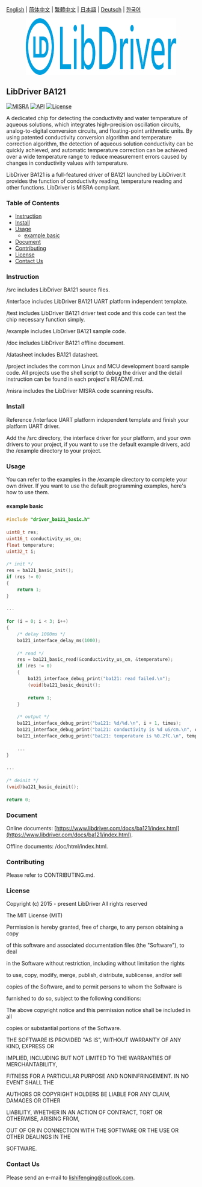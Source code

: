 [English](/README.md) | [ 简体中文](/README_zh-Hans.md) | [繁體中文](/README_zh-Hant.md) | [日本語](/README_ja.md) | [Deutsch](/README_de.md) | [한국어](/README_ko.md)

<div align=center>
<img src="/doc/image/logo.svg" width="400" height="150"/>
</div>

## LibDriver BA121

[![MISRA](https://img.shields.io/badge/misra-compliant-brightgreen.svg)](/misra/README.md) [![API](https://img.shields.io/badge/api-reference-blue.svg)](https://www.libdriver.com/docs/ba121/index.html) [![License](https://img.shields.io/badge/license-MIT-brightgreen.svg)](/LICENSE)

A dedicated chip for detecting the conductivity and water temperature of aqueous solutions, which integrates high-precision oscillation circuits, analog-to-digital conversion circuits, and floating-point arithmetic units. By using patented conductivity conversion algorithm and temperature correction algorithm, the detection of aqueous solution conductivity can be quickly achieved, and automatic temperature correction can be achieved over a wide temperature range to reduce measurement errors caused by changes in conductivity values with temperature.

LibDriver BA121 is a full-featured driver of BA121 launched by LibDriver.It provides the function of conductivity reading, temperature reading and other functions. LibDriver is MISRA compliant.

### Table of Contents

  - [Instruction](#Instruction)
  - [Install](#Install)
  - [Usage](#Usage)
    - [example basic](#example-basic)
  - [Document](#Document)
  - [Contributing](#Contributing)
  - [License](#License)
  - [Contact Us](#Contact-Us)

### Instruction

/src includes LibDriver BA121 source files.

/interface includes LibDriver BA121 UART platform independent template.

/test includes LibDriver BA121 driver test code and this code can test the chip necessary function simply.

/example includes LibDriver BA121 sample code.

/doc includes LibDriver BA121 offline document.

/datasheet includes BA121 datasheet.

/project includes the common Linux and MCU development board sample code. All projects use the shell script to debug the driver and the detail instruction can be found in each project's README.md.

/misra includes the LibDriver MISRA code scanning results.

### Install

Reference /interface UART platform independent template and finish your platform UART driver.

Add the /src directory, the interface driver for your platform, and your own drivers to your project, if you want to use the default example drivers, add the /example directory to your project.

### Usage

You can refer to the examples in the /example directory to complete your own driver. If you want to use the default programming examples, here's how to use them.

#### example basic

```C
#include "driver_ba121_basic.h"

uint8_t res;
uint16_t conductivity_us_cm;
float temperature;
uint32_t i;

/* init */
res = ba121_basic_init();
if (res != 0)
{
    return 1;
}

...
    
for (i = 0; i < 3; i++)
{
    /* delay 1000ms */
    ba121_interface_delay_ms(1000);

    /* read */
    res = ba121_basic_read(&conductivity_us_cm, &temperature);
    if (res != 0)
    {
        ba121_interface_debug_print("ba121: read failed.\n");
        (void)ba121_basic_deinit();

        return 1;
    }

    /* output */
    ba121_interface_debug_print("ba121: %d/%d.\n", i + 1, times);
    ba121_interface_debug_print("ba121: conductivity is %d uS/cm.\n", conductivity_us_cm);
    ba121_interface_debug_print("ba121: temperature is %0.2fC.\n", temperature);
    
    ...
}

...
    
/* deinit */
(void)ba121_basic_deinit();

return 0;
```

### Document

Online documents: [https://www.libdriver.com/docs/ba121/index.html](https://www.libdriver.com/docs/ba121/index.html).

Offline documents: /doc/html/index.html.

### Contributing

Please refer to CONTRIBUTING.md.

### License

Copyright (c) 2015 - present LibDriver All rights reserved



The MIT License (MIT) 



Permission is hereby granted, free of charge, to any person obtaining a copy

of this software and associated documentation files (the "Software"), to deal

in the Software without restriction, including without limitation the rights

to use, copy, modify, merge, publish, distribute, sublicense, and/or sell

copies of the Software, and to permit persons to whom the Software is

furnished to do so, subject to the following conditions: 



The above copyright notice and this permission notice shall be included in all

copies or substantial portions of the Software. 



THE SOFTWARE IS PROVIDED "AS IS", WITHOUT WARRANTY OF ANY KIND, EXPRESS OR

IMPLIED, INCLUDING BUT NOT LIMITED TO THE WARRANTIES OF MERCHANTABILITY,

FITNESS FOR A PARTICULAR PURPOSE AND NONINFRINGEMENT. IN NO EVENT SHALL THE

AUTHORS OR COPYRIGHT HOLDERS BE LIABLE FOR ANY CLAIM, DAMAGES OR OTHER

LIABILITY, WHETHER IN AN ACTION OF CONTRACT, TORT OR OTHERWISE, ARISING FROM,

OUT OF OR IN CONNECTION WITH THE SOFTWARE OR THE USE OR OTHER DEALINGS IN THE

SOFTWARE. 

### Contact Us

Please send an e-mail to lishifenging@outlook.com.